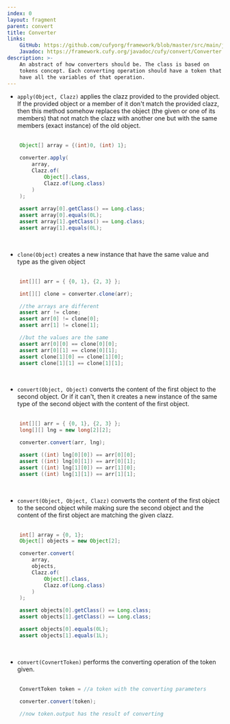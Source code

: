 ```yaml
---
index: 0
layout: fragment
parent: convert
title: Converter
links:
    GitHub: https://github.com/cufyorg/framework/blob/master/src/main/java/cufy/convert/Converter.java
    Javadoc: https://framework.cufy.org/javadoc/cufy/convert/Converter.html
description: >-
    An abstract of how converters should be. The class is based on
    tokens concept. Each converting operation should have a token that
    have all the variables of that operation. 
---
```


- `apply(Object, Clazz)` applies the clazz provided to the provided
object. If the provided object or a member of it don't match the
provided clazz, then this method somehow replaces the object (the
given or one of its members) that not match the clazz with another one
but with the same members (exact instance) of the old object.
<br><br>
```java 
    Object[] array = {(int)0, (int) 1};

    converter.apply(
        array, 
        Clazz.of(
            Object[].class,
            Clazz.of(Long.class)
        )
    );
    
    assert array[0].getClass() == Long.class;
    assert array[0].equals(0L);
    assert array[1].getClass() == Long.class;
    assert array[1].equals(0L);
```
<br>

- `clone(Object)` creates a new instance that have the same value and
type as the given object
<br><br>
```java 
    int[][] arr = { {0, 1}, {2, 3} };

    int[][] clone = converter.clone(arr);

    //the arrays are different
    assert arr != clone;
    assert arr[0] != clone[0];
    assert arr[1] != clone[1];

    //but the values are the same
    assert arr[0][0] == clone[0][0];
    assert arr[0][1] == clone[0][1];
    assert clone[1][0] == clone[1][0];
    assert clone[1][1] == clone[1][1];
```
<br>

- `convert(Object, Object)` converts the content of the first object
to the second object. Or if it can't, then it creates a new instance
of the same type of the second object with the content of the first
object.
<br><br>
```java 
    int[][] arr = { {0, 1}, {2, 3} };
    long[][] lng = new long[2][2];

    converter.convert(arr, lng);

    assert ((int) lng[0][0]) == arr[0][0];
    assert ((int) lng[0][1]) == arr[0][1];
    assert ((int) lng[1][0]) == arr[1][0];
    assert ((int) lng[1][1]) == arr[1][1];
```
<br>

- `convert(Object, Object, Clazz)` converts the content of the first
object to the second object while making sure the second object and
the content of the first object are matching the given clazz.
<br><br>
```java 
    int[] array = {0, 1};
    Object[] objects = new Object[2];

    converter.convert(
        array, 
        objects,
        Clazz.of(
            Object[].class,
            Clazz.of(Long.class)
        )
    );

    assert objects[0].getClass() == Long.class;
    assert objects[1].getClass() == Long.class;

    assert objects[0].equals(0L);
    assert objects[1].equals(1L);
```
<br>

- `convert(CovnertToken)` performs the converting operation of the
token given.
<br><br>
```java 
    ConvertToken token = //a token with the converting parameters

    converter.convert(token);

    //now token.output has the result of converting
```